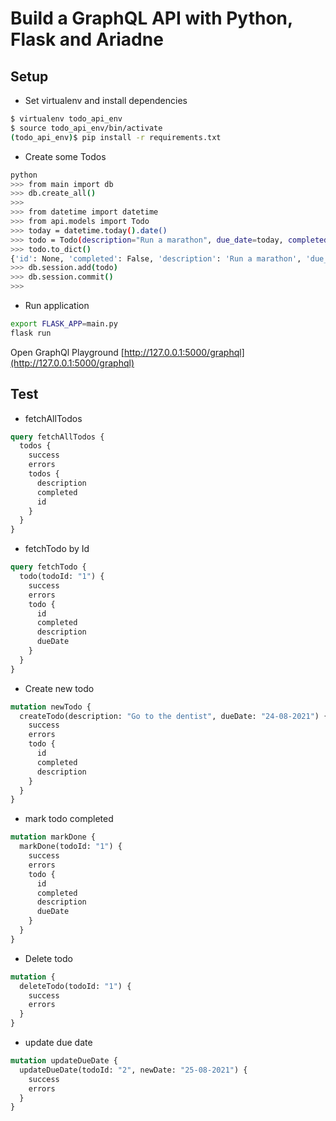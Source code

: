 # Build a GraphQL API with Python, Flask and Ariadne

## Setup

- Set virtualenv and install dependencies

```sh
$ virtualenv todo_api_env
$ source todo_api_env/bin/activate
(todo_api_env)$ pip install -r requirements.txt

```

- Create some Todos

```sh
python
>>> from main import db
>>> db.create_all()
>>>
>>> from datetime import datetime
>>> from api.models import Todo
>>> today = datetime.today().date()
>>> todo = Todo(description="Run a marathon", due_date=today, completed=False)
>>> todo.to_dict()
{'id': None, 'completed': False, 'description': 'Run a marathon', 'due_date': '2021-08-22'}
>>> db.session.add(todo)
>>> db.session.commit()
>>>
```

- Run application

```sh
export FLASK_APP=main.py
flask run

```

Open GraphQl Playground [http://127.0.0.1:5000/graphql](http://127.0.0.1:5000/graphql)

## Test

- fetchAllTodos

```graphql
query fetchAllTodos {
  todos {
    success
    errors
    todos {
      description
      completed
      id
    }
  }
}
```

- fetchTodo by Id

```graphql
query fetchTodo {
  todo(todoId: "1") {
    success
    errors
    todo {
      id
      completed
      description
      dueDate
    }
  }
}
```

- Create new todo

```graphql
mutation newTodo {
  createTodo(description: "Go to the dentist", dueDate: "24-08-2021") {
    success
    errors
    todo {
      id
      completed
      description
    }
  }
}
```

- mark todo completed

```graphql
mutation markDone {
  markDone(todoId: "1") {
    success
    errors
    todo {
      id
      completed
      description
      dueDate
    }
  }
}
```

- Delete todo

```graphql
mutation {
  deleteTodo(todoId: "1") {
    success
    errors
  }
}
```

- update due date

```graphql
mutation updateDueDate {
  updateDueDate(todoId: "2", newDate: "25-08-2021") {
    success
    errors
  }
}
```

